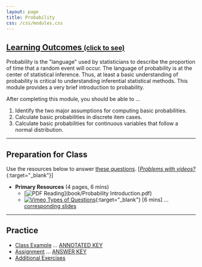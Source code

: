 ```yaml
---
layout: page
title: Probability
css: /css/modules.css
---
```


<div class="panel-group-ILOs">
  <div class="panel panel-default">
    <div class="panel-heading">
      <h2 class="panel-title">
        <a data-toggle="collapse" href="#ILOs">Learning Outcomes <small>(click to see)</small></a>
      </h2>
    </div>
    <div id="ILOs" class="panel-collapse collapse">
      <div class="panel-body">
Probability is the "language" used by statisticians to describe the proportion of time that a random event will occur.  The language of probability is at the center of statistical inference.  Thus, at least a basic understanding of probability is critical to understanding inferential statistical methods.  This module provides a very brief introduction to probability.

<p>After completing this module, you should be able to ...</p>

<ol>
  <li>Identify the two major assumptions for computing basic probabilities.</li>
  <li>Calculate basic probabilities in discrete item cases.</li>
  <li>Calculate basic probabilities for continuous variables that follow a normal distribution.</li>
</ol>
      </div>
    </div>
  </div>
</div>

----

## Preparation for Class
Use the resources below to answer [these questions](Prep/Probability). [[*Problems with videos?*](../resources/FAQs/videos){:target="_blank"}]

* **Primary Resources** (4 pages, 6 mins)
  * [![PDF](../img/pdf.png) Reading](book/Probability Introduction.pdf)
  * [![Vimeo](../img/dhovid.png) Types of Questions](https://vimeo.com/user45324800/smplngd-questions){:target="_blank"} [6 mins] ... [corresponding slides](PPT/SamplingDist_PPT3.pptx)

----

## Practice

* [Class Example](CE/Probability_CExmpl) ... [ANNOTATED KEY](CE/KEY_Probability_CExmpl) 
* [Assignment](CE/Probability_CE1) ... [ANSWER KEY](CE/KEY_Probability_CE)
* [Additional Exercises](CE/Probability_CE2)

<!---
&nbsp;

----

## Archived Materials

* [Old Lecture Slides](PPT/Probability_PPT_old.pptx)

--->
